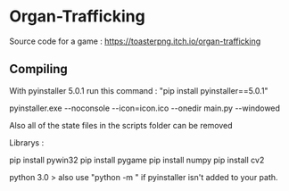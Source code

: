 # Organ-Trafficking
Source code for a game : https://toasterpng.itch.io/organ-trafficking

## Compiling

With pyinstaller 5.0.1 run this command :  "pip install pyinstaller==5.0.1"

  pyinstaller.exe --noconsole --icon=icon.ico --onedir main.py --windowed
  
Also all of the state files in the scripts folder can be removed

Librarys : 
   
  pip install pywin32
  pip install pygame
  pip install numpy 
  pip install cv2
  
python 3.0 > also use "python -m " if pyinstaller isn't added
to your path.
